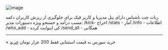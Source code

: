 ![image](https://github.com/user-attachments/assets/f16f43fa-990d-4c72-a197-323eb93dce7b)





ربات چت ناشناس دارای پنل مدیریا و کاربر قیک برای جلوگیری از ریزش کاربران 
دکمه مسب درآمد و حستحو ویژه 
دستورات مدیر:
/kick- اخراج 
/stats  - آمار
/info - اطلاعات
/who_add  - کی اینوایت کرده
/send_all - همگانی
- - -
× خرید سورس به قیمت استثنایی فقط 200 عزار تومان
[خرید](https://t.me/hellblade66)

